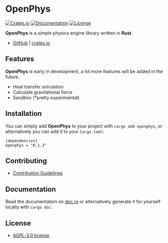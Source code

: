 # OpenPhys

[![Crates.io](https://img.shields.io/crates/v/openphys.svg)](https://crates.io/crates/openphys)
[![Documentation](https://docs.rs/openphys/badge.svg)](https://docs.rs/openphys)
[![License](https://img.shields.io/badge/license-AGPL--3.0-blue.svg)](https://github.com/CyntexMore/OpenPhys/blob/main/LICENSE)

**OpenPhys** is a simple physics engine library written in **Rust**.

- [GitHub](https://github.com/CyntexMore/OpenPhys) | [crates.io](https://crates.io/crates/openphys)

## Features

**OpenPhys** is early in development, a lot more features will be added in the future.

- Heat transfer simulation
- Calculate gravitational force
- Sandbox (\*pretty experimental)

## Installation

You can simply add **OpenPhys** to your project with `cargo add openphys`, or alternatively you can add it to your `Cargo.toml`:
```
[dependencies]
openphys = "0.1.3"
```

## Contributing

- [Contribution Guidelines](https://github.com/CyntexMore/OpenPhys/blob/main/docs/CONTRIBUTING.md)

## Documentation

Read the documentation on [doc.rs](https://docs.rs/openphys/latest/openphys) or alternatively generate it for yourself locally with `cargo doc`.

## License
- [AGPL-3.0 license](https://github.com/CyntexMore/OpenPhys/blob/main/LICENSE)

